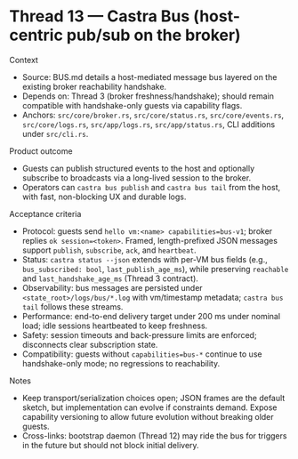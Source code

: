 # Thread 13 — Castra Bus (host-centric pub/sub on the broker)

Context
- Source: BUS.md details a host-mediated message bus layered on the existing broker reachability handshake.
- Depends on: Thread 3 (broker freshness/handshake); should remain compatible with handshake-only guests via capability flags.
- Anchors: `src/core/broker.rs`, `src/core/status.rs`, `src/core/events.rs`, `src/core/logs.rs`, `src/app/logs.rs`, `src/app/status.rs`, CLI additions under `src/cli.rs`.

Product outcome
- Guests can publish structured events to the host and optionally subscribe to broadcasts via a long-lived session to the broker.
- Operators can `castra bus publish` and `castra bus tail` from the host, with fast, non-blocking UX and durable logs.

Acceptance criteria
- Protocol: guests send `hello vm:<name> capabilities=bus-v1`; broker replies `ok session=<token>`. Framed, length-prefixed JSON messages support `publish`, `subscribe`, `ack`, and `heartbeat`.
- Status: `castra status --json` extends with per-VM bus fields (e.g., `bus_subscribed: bool`, `last_publish_age_ms`), while preserving `reachable` and `last_handshake_age_ms` (Thread 3 contract).
- Observability: bus messages are persisted under `<state_root>/logs/bus/*.log` with vm/timestamp metadata; `castra bus tail` follows these streams.
- Performance: end-to-end delivery target under 200 ms under nominal load; idle sessions heartbeated to keep freshness.
- Safety: session timeouts and back-pressure limits are enforced; disconnects clear subscription state.
- Compatibility: guests without `capabilities=bus-*` continue to use handshake-only mode; no regressions to reachability.

Notes
- Keep transport/serialization choices open; JSON frames are the default sketch, but implementation can evolve if constraints demand. Expose capability versioning to allow future evolution without breaking older guests.
- Cross-links: bootstrap daemon (Thread 12) may ride the bus for triggers in the future but should not block initial delivery.